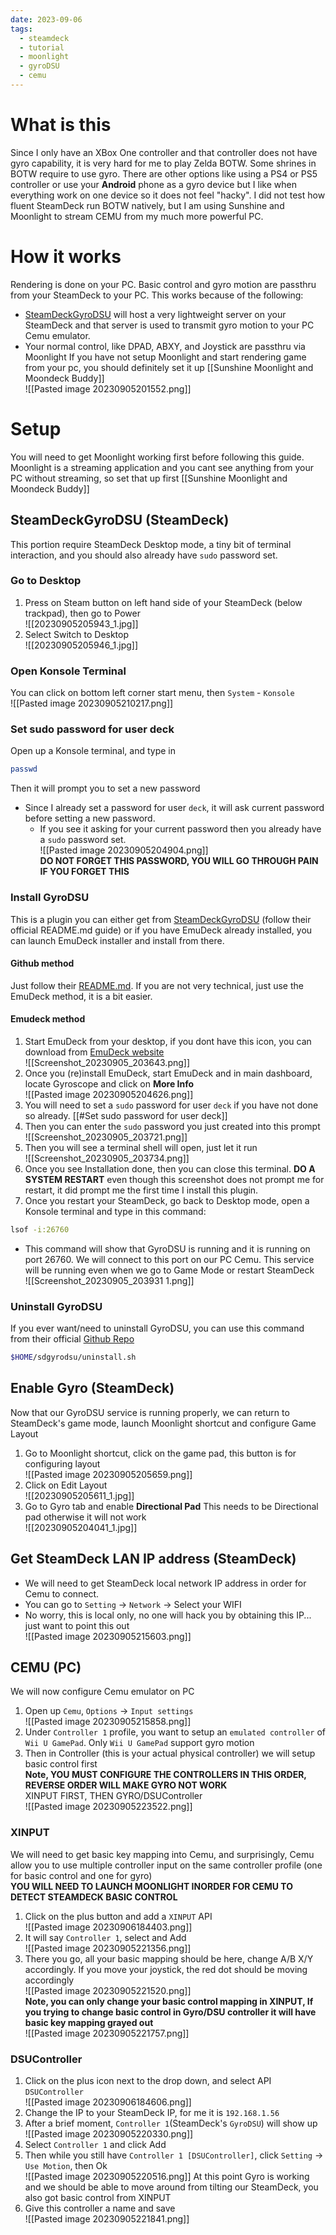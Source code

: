 ```yaml
---
date: 2023-09-06
tags:
  - steamdeck
  - tutorial
  - moonlight
  - gyroDSU
  - cemu
---
```

# What is this
Since I only have an XBox One controller and that controller does not have gyro capability, it is very hard for me to play Zelda BOTW.
Some shrines in BOTW require to use gyro. There are other options like using a PS4 or PS5 controller or use your **Android** phone as a gyro device but I like when everything work on one device so it does not feel "hacky". I did not test how fluent SteamDeck run BOTW natively, but I am using Sunshine and Moonlight to stream CEMU from my much more powerful PC.

# How it works
Rendering is done on your PC. Basic control and gyro motion are passthru from your SteamDeck to your PC.
This works because of the following:
- [SteamDeckGyroDSU](https://github.com/kmicki/SteamDeckGyroDSU) will host a very lightweight server on your SteamDeck and that server is used to transmit gyro motion to your PC Cemu emulator.
- Your normal control, like DPAD, ABXY, and Joystick are passthru via Moonlight
If you have not setup Moonlight and start rendering game from your pc, you should definitely set it up [[Sunshine Moonlight and Moondeck Buddy]]
<br/>![[Pasted image 20230905201552.png]]

# Setup
You will need to get Moonlight working first before following this guide. Moonlight is a streaming application and you cant see anything from your PC without streaming, so set that up first [[Sunshine Moonlight and Moondeck Buddy]]

## SteamDeckGyroDSU (SteamDeck)
This portion require SteamDeck Desktop mode, a tiny bit of terminal interaction, and you should also already have `sudo` password set.
### Go to Desktop
1. Press on Steam button on left hand side of your SteamDeck (below trackpad), then go to Power
<br/>![[20230905205943_1.jpg]]
2. Select Switch to Desktop
<br/>![[20230905205946_1.jpg]]
### Open Konsole Terminal
You can click on bottom left corner start menu, then `System` - `Konsole`
<br/>![[Pasted image 20230905210217.png]]
### Set sudo password for user deck
Open up a Konsole terminal, and type in
```bash
passwd
```
Then it will prompt you to set a new password
- Since I already set a password for user `deck`, it will ask current password before setting a new password. 
	- If you see it asking for your current password then you already have a `sudo` password set.
<br/>![[Pasted image 20230905204904.png]]<br/>
**DO NOT FORGET THIS PASSWORD, YOU WILL GO THROUGH PAIN IF YOU FORGET THIS**

### Install GyroDSU
This is a plugin you can either get from [SteamDeckGyroDSU](https://github.com/kmicki/SteamDeckGyroDSU) (follow their official README.md guide) or if you have EmuDeck already installed, you can launch EmuDeck installer and install from there.
#### Github method
Just follow their [README.md](https://github.com/kmicki/SteamDeckGyroDSU). If you are not very technical, just use the EmuDeck method, it is a bit easier.
#### Emudeck method
1. Start EmuDeck from your desktop, if you dont have this icon, you can download from [EmuDeck website](https://www.emudeck.com/EmuDeck.desktop)
<br/>![[Screenshot_20230905_203643.png]]
2. Once you (re)install EmuDeck, start EmuDeck and in main dashboard, locate Gyroscope and click on **More Info**
<br/>![[Pasted image 20230905204626.png]]
3. You will need to set a `sudo` password for user `deck` if you have not done so already. [[#Set sudo password for user deck]]
4. Then you can enter the `sudo` password you just created into this prompt
<br/>![[Screenshot_20230905_203721.png]]
5. Then you will see a terminal shell will open, just let it run
<br/>![[Screenshot_20230905_203734.png]]
6. Once you see Installation done, then you can close this terminal. **DO A SYSTEM RESTART** even though this screenshot does not prompt me for restart, it did prompt me the first time I install this plugin.
7. Once you restart your SteamDeck, go back to Desktop mode, open a Konsole terminal and type in this command:
```bash
lsof -i:26760
```
- This command will show that GyroDSU is running and it is running on port 26760. We will connect to this port on our PC Cemu. This service will be running even when we go to Game Mode or restart SteamDeck
<br/>![[Screenshot_20230905_203931 1.png]]
### Uninstall GyroDSU
If you ever want/need to uninstall GyroDSU, you can use this command from their official [Github Repo](https://github.com/kmicki/SteamDeckGyroDSU)
```bash
$HOME/sdgyrodsu/uninstall.sh
```
## Enable Gyro (SteamDeck)
Now that our GyroDSU service is running properly, we can return to SteamDeck's game mode, launch Moonlight shortcut and configure Game Layout
1. Go to Moonlight shortcut, click on the game pad, this button is for configuring layout
<br/>![[Pasted image 20230905205659.png]]
2. Click on Edit Layout 
<br/>![[20230905205611_1.jpg]]
3. Go to Gyro tab and enable **Directional Pad** This needs to be Directional pad otherwise it will not work
<br/>![[20230905204041_1.jpg]]
## Get SteamDeck LAN IP address (SteamDeck)
- We will need to get SteamDeck local network IP address in order for Cemu to connect.
- You can go to `Setting` -> `Network` -> Select your WIFI
- No worry, this is local only, no one will hack you by obtaining this IP... just want to point this out
<br/>![[Pasted image 20230905215603.png]]

## CEMU (PC)
We will now configure Cemu emulator on PC
1. Open up `Cemu`, `Options` -> `Input settings`
<br/>![[Pasted image 20230905215858.png]]
2. Under `Controller 1` profile, you want to setup an `emulated controller` of `Wii U GamePad`. Only `Wii U GamePad` support gyro motion
3. Then in Controller (this is your actual physical controller) we will setup basic control first<br/>
**Note, YOU MUST CONFIGURE THE CONTROLLERS IN THIS ORDER, REVERSE ORDER WILL MAKE GYRO NOT WORK**<br/>
XINPUT FIRST, THEN GYRO/DSUController
<br/>![[Pasted image 20230905223522.png]]
### XINPUT
We will need to get basic key mapping into Cemu, and surprisingly, Cemu allow you to use multiple controller input on the same controller profile (one for basic control and one for gyro)<br/>
**YOU WILL NEED TO LAUNCH MOONLIGHT INORDER FOR CEMU TO DETECT STEAMDECK BASIC CONTROL**
1. Click on the plus button and add a `XINPUT` API
<br/>![[Pasted image 20230906184403.png]]
2. It will say `Controller 1`, select and Add
<br/>![[Pasted image 20230905221356.png]]
3. There you go, all your basic mapping should be here, change A/B X/Y accordingly. If you move your joystick, the red dot should be moving accordingly
<br/>![[Pasted image 20230905221520.png]]<br/>
**Note, you can only change your basic control mapping in XINPUT, If you trying to change basic control in Gyro/DSU controller it will have basic key mapping grayed out**
<br/>![[Pasted image 20230905221757.png]]

### DSUController
1. Click on the plus icon next to the drop down, and select API `DSUController`
<br/>![[Pasted image 20230906184606.png]]
2. Change the IP to your SteamDeck IP, for me it is `192.168.1.56`
3. After a brief moment, `Controller 1`(SteamDeck's `GyroDSU`) will show up
	<br/> ![[Pasted image 20230905220330.png]]
 4. Select `Controller 1` and click Add
 5. Then while you still have `Controller 1 [DSUController]`, click `Setting` -> `Use Motion`, then Ok
<br/>![[Pasted image 20230905220516.png]]
At this point Gyro is working and we should be able to move around from tilting our SteamDeck, you also got basic control from XINPUT
4. Give this controller a name and save
<br/>![[Pasted image 20230905221841.png]]
